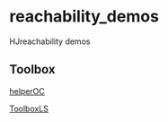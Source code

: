 # reachability_demos
HJreachability demos

## Toolbox

[helperOC](https://github.com/HJReachability/helperOC)

[ToolboxLS](https://www.cs.ubc.ca/~mitchell/ToolboxLS/)
